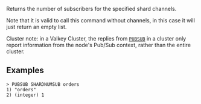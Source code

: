 Returns the number of subscribers for the specified shard channels.

Note that it is valid to call this command without channels, in this case it will just return an empty list.

Cluster note: in a Valkey Cluster, the replies from [`PUBSUB`](pubsub.md) in a cluster only report information from the node's Pub/Sub context, rather than the entire cluster.

## Examples

```
> PUBSUB SHARDNUMSUB orders
1) "orders"
2) (integer) 1
```
